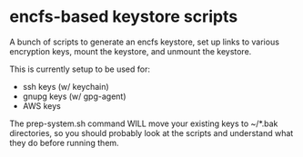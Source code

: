 encfs-based keystore scripts
===========================

A bunch of scripts to generate an encfs keystore, set up links to
various encryption keys, mount the keystore, and unmount the keystore.

This is currently setup to be used for:

- ssh keys (w/ keychain)
- gnupg keys (w/ gpg-agent)
- AWS keys

The prep-system.sh command WILL move your existing keys to ~/*.bak
directories, so you should probably look at the scripts and understand
what they do before running them.
